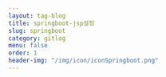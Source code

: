 ```yaml
---
layout: tag-blog
title: springboot-jsp설정
slug: springboot
category: gitlog
menu: false
order: 1
header-img: "/img/icon/iconSpringboot.png"
---
```

